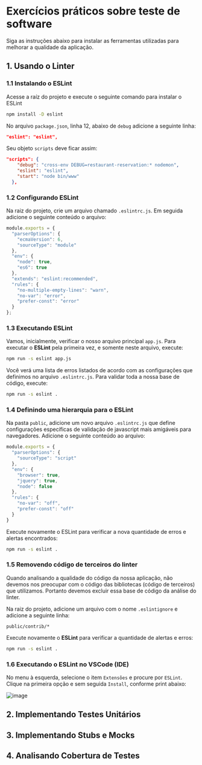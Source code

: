 # Exercícios práticos sobre teste de software

Siga as instruções abaixo para instalar as ferramentas utilizadas para melhorar a qualidade da aplicação.

## 1. Usando o Linter

### 1.1 Instalando o ESLint

Acesse a raíz do projeto e execute o seguinte comando para instalar o ESLint

```bash
npm install -D eslint
```

No arquivo `package.json`, linha 12, abaixo de `debug` adicione a seguinte linha:

```json
"eslint": "eslint",
```

Seu objeto `scripts` deve ficar assim:

```json
"scripts": {
    "debug": "cross-env DEBUG=restaurant-reservation:* nodemon",
    "eslint": "eslint",
    "start": "node bin/www"
  },
```

### 1.2 Configurando ESLint

Na raiz do projeto, crie um arquivo chamado `.eslintrc.js`. Em seguida adicione o seguinte conteúdo o arquivo:

```javascript
module.exports = {
  "parserOptions": {
    "ecmaVersion": 6,
    "sourceType": "module"
  },
  "env": {
    "node": true,
    "es6": true
  },
  "extends": "eslint:recommended",
  "rules": {
    "no-multiple-empty-lines": "warn",
    "no-var": "error",
    "prefer-const": "error"
  }
};
```

### 1.3 Executando ESLint

Vamos, inicialmente, verificar o nosso arquivo principal `app.js`. Para executar o **ESLint** pela primeira vez, e somente neste arquivo, execute:

```bash
npm run -s eslint app.js
```

Você verá uma lista de erros listados de acordo com as configurações que definimos no arquivo `.eslintrc.js`. Para validar toda a nossa base de código, execute:

```bash
npm run -s eslint .
```

### 1.4 Definindo uma hierarquia para o ESLint

Na pasta `public`, adicione um novo arquivo `.eslintrc.js` que define configurações específicas de validação de javascript mais amigáveis para navegadores. Adicione o seguinte conteúdo ao arquivo:

```javascript
module.exports = {
  "parserOptions": {
    "sourceType": "script"
  },
  "env": {
    "browser": true,
    "jquery": true,
    "node": false
  },
  "rules": {
    "no-var": "off",
    "prefer-const": "off"
  }
}
```

Execute novamente o ESLint para verificar a nova quantidade de erros e alertas encontrados:

```bash
npm run -s eslint .
```

### 1.5 Removendo código de terceiros do linter

Quando analisando a qualidade do código da nossa aplicação, não devemos nos preocupar com o código das bibliotecas (código de terceiros) que utilizamos. Portanto devemos excluir essa base de código da análise do linter.

Na raiz do projeto, adicione um arquivo com o nome `.eslintignore` e adicione a seguinte linha:

```properties
public/contrib/*
```

Execute novamente o **ESLint** para verificar a quantidade de alertas e erros:

```bash
npm run -s eslint .
```

### 1.6 Executando o ESLint no VSCode (IDE)

No menu à esquerda, selecione o item `Extensões` e procure por `ESLint`. Clique na primeira opção e sem seguida `Install`, conforme print abaixo:

![image](https://user-images.githubusercontent.com/609076/110991082-ea83df80-8352-11eb-8947-047f93d4b3cc.png)

## 2. Implementando Testes Unitários

## 3. Implementando Stubs e Mocks

## 4. Analisando Cobertura de Testes
